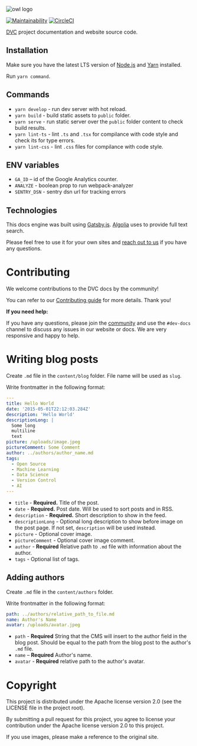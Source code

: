 ![owl logo](https://dvc.org/img/logo-github-readme.png)

[![Maintainability](https://api.codeclimate.com/v1/badges/5872e0a572ec8b74bd8d/maintainability)](https://codeclimate.com/github/iterative/dvc.org/maintainability)
[![CircleCI](https://circleci.com/gh/iterative/dvc.org.svg?style=svg)](https://circleci.com/gh/iterative/dvc.org)

[DVC](https://github.com/iterative/dvc) project documentation and website source
code.

## Installation

Make sure you have the latest LTS version of [Node.js](https://nodejs.org) and
[Yarn](https://yarnpkg.com) installed.

Run `yarn command`.

## Commands

- `yarn develop` - run dev server with hot reload.
- `yarn build` - build static assets to `public` folder.
- `yarn serve` - run static server over the `public` folder content to check
  build results.
- `yarn lint-ts` - lint `.ts` and `.tsx` for compilance with code style and
  check its for type errors.
- `yarn lint-css` - lint `.css` files for compilance with code style.

## ENV variables

- `GA_ID` – id of the Google Analytics counter.
- `ANALYZE` - boolean prop to run webpack-analyzer
- `SENTRY_DSN` - sentry dsn url for tracking errors

## Technologies

This docs engine was built using [Gatsby.js](https://www.gatsbyjs.org/).
[Algolia](https://www.algolia.com/products/search/) uses to provide full text
search.

Please feel free to use it for your own sites and
[reach out to us](https://dvc.org/support) if you have any questions.

# Contributing

We welcome contributions to the DVC docs by the community!

You can refer to our
[Contributing guide](https://dvc.org/doc/user-guide/contributing/docs) for more
details. Thank you!

**If you need help:**

If you have any questions, please join the [community](https://dvc.org/chat) and
use the `#dev-docs` channel to discuss any issues in our website or docs. We are
very responsive and happy to help.

# Writing blog posts

Create `.md` file in the `content/blog` folder. File name will be used as
`slug`.

Write frontmatter in the following format:

```yml
---
title: Hello World
date: '2015-05-01T22:12:03.284Z'
description: 'Hello World'
descriptionLong: |
  Some long
  multiline
  text
picture: /uploads/image.jpeg
pictureComment: Some Comment
author: ../authors/author_name.md
tags:
  - Open Source
  - Machine Learning
  - Data Science
  - Version Control
  - AI
---

```

- `title` - **Required.** Title of the post.
- `date` - **Required.** Post date. Will be used to sort posts and in RSS.
- `description` - **Required.** Short description to show in the feed.
- `descriptionLong` - Optional long description to show before image on the post
  page. If not set, `description` will be used instead.
- `picture` - Optional cover image.
- `pictureComment` - Optional cover image comment.
- `author` - **Required** Relative path to `.md` file with information about the
  author.
- `tags` - Optional list of tags.

## Adding authors

Create `.md` file in the `content/authors` folder.

Write frontmatter in the following format:

```yml
path: ../authors/relative_path_to_file.md
name: Author's Name
avatar: /uploads/avatar.jpeg
```

- `path` - **Required** String that the CMS will insert to the author field in
  the blog post. Should be equal to the path from the blog post to the author's
  `.md` file.
- `name` – **Required** Author's name.
- `avatar` - **Required** relative path to the author's avatar.

# Copyright

This project is distributed under the Apache license version 2.0 (see the
LICENSE file in the project root).

By submitting a pull request for this project, you agree to license your
contribution under the Apache license version 2.0 to this project.

If you use images, please make a reference to the original site.
